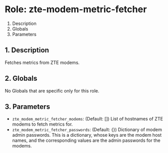 # Role: zte-modem-metric-fetcher



1. Description
2. Globals
3. Parameters



## 1. Description

Fetches metrics from ZTE modems.



## 2. Globals

No Globals that are specific only for this role.



## 3. Parameters


* `zte_modem_metric_fetcher_modems`: (Default: []) List of hostnames of ZTE
  modems to fetch metrics for.
* `zte_modem_metric_fetcher_passwords`: (Default: {}) Dictionary of modem admin
  passwords. This is a dictionary, whose keys are the modem host names, and the
  corresponding values are the admin passwords for the modems.
